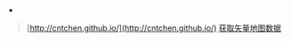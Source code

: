 * 
> [http://cntchen.github.io/](http://cntchen.github.io/) 
>[获取矢量地图数据](http://datav.aliyun.com/tools/atlas/#&lat=33.521903996156105&lng=104.29849999999999&zoom=4)
